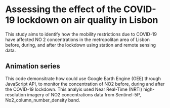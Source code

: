 # Assessing the effect of the COVID-19 lockdown on air quality in Lisbon

This study aims to identify how the mobility restrictions due to COVID-19 have affected NO 2 concentrations in the metropolitan area of Lisbon before, during, and after the lockdown using station and remote sensing data.

## Animation series
This code demonsitrate how could use Google Earth Engine (GEE) through JavaScript API, to monitor the concentration of NO2 before, during and after the COVID-19 lockdown. This analyis used Near Real-Time (NRTI) high-resolution imagery of NO2 concentrations data from Sentinel-5P, No2_column_number_density band.

